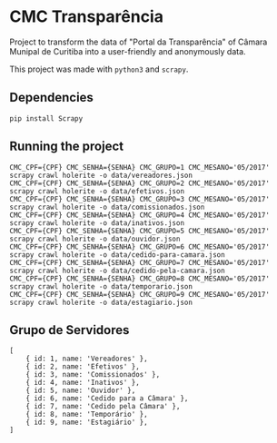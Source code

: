 # CMC Transparência

Project to transform the data of "Portal da Transparência" of Câmara Munipal de Curitiba into a user-friendly and anonymously data.

This project was made with `python3` and `scrapy`.

## Dependencies

`pip install Scrapy`

## Running the project

    CMC_CPF={CPF} CMC_SENHA={SENHA} CMC_GRUPO=1 CMC_MESANO='05/2017' scrapy crawl holerite -o data/vereadores.json
    CMC_CPF={CPF} CMC_SENHA={SENHA} CMC_GRUPO=2 CMC_MESANO='05/2017' scrapy crawl holerite -o data/efetivos.json
    CMC_CPF={CPF} CMC_SENHA={SENHA} CMC_GRUPO=3 CMC_MESANO='05/2017' scrapy crawl holerite -o data/comissionados.json
    CMC_CPF={CPF} CMC_SENHA={SENHA} CMC_GRUPO=4 CMC_MESANO='05/2017' scrapy crawl holerite -o data/inativos.json
    CMC_CPF={CPF} CMC_SENHA={SENHA} CMC_GRUPO=5 CMC_MESANO='05/2017' scrapy crawl holerite -o data/ouvidor.json
    CMC_CPF={CPF} CMC_SENHA={SENHA} CMC_GRUPO=6 CMC_MESANO='05/2017' scrapy crawl holerite -o data/cedido-para-camara.json
    CMC_CPF={CPF} CMC_SENHA={SENHA} CMC_GRUPO=7 CMC_MESANO='05/2017' scrapy crawl holerite -o data/cedido-pela-camara.json
    CMC_CPF={CPF} CMC_SENHA={SENHA} CMC_GRUPO=8 CMC_MESANO='05/2017' scrapy crawl holerite -o data/temporario.json
    CMC_CPF={CPF} CMC_SENHA={SENHA} CMC_GRUPO=9 CMC_MESANO='05/2017' scrapy crawl holerite -o data/estagiario.json

## Grupo de Servidores

    [
        { id: 1, name: 'Vereadores' },
        { id: 2, name: 'Efetivos' },
        { id: 3, name: 'Comissionados' },
        { id: 4, name: 'Inativos' },
        { id: 5, name: 'Ouvidor' },
        { id: 6, name: 'Cedido para a Câmara' },
        { id: 7, name: 'Cedido pela Câmara' },
        { id: 8, name: 'Temporário' },
        { id: 9, name: 'Estagiário' },
    ]
